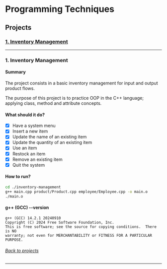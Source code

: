 # Programming Techniques

## Projects

### [1. Inventory Management](#1-inventory-management)
---

### 1. Inventory Management

#### Summary

The project consists in a basic inventory management for input and output product flows.

The purpose of this project is to practice OOP in the C++ language; applying class, method and attribute concepts.

#### What should it do?
- [x] Have a system menu
- [x] Insert a new item
- [x] Update the name of an existing item
- [x] Update the quantity of an existing item
- [x] Use an item
- [x] Restock an item
- [x] Remove an existing item
- [x] Quit the system

#### How to run?

```sh
cd ./inventory-management
g++ main.cpp product/Product.cpp employee/Employee.cpp -o main.o
./main.o
```

#### g++ (GCC) --version

```
g++ (GCC) 14.2.1 20240910
Copyright (C) 2024 Free Software Foundation, Inc.
This is free software; see the source for copying conditions.  There is NO
warranty; not even for MERCHANTABILITY or FITNESS FOR A PARTICULAR PURPOSE.
```

###### [Back to projects](#projects)
---
